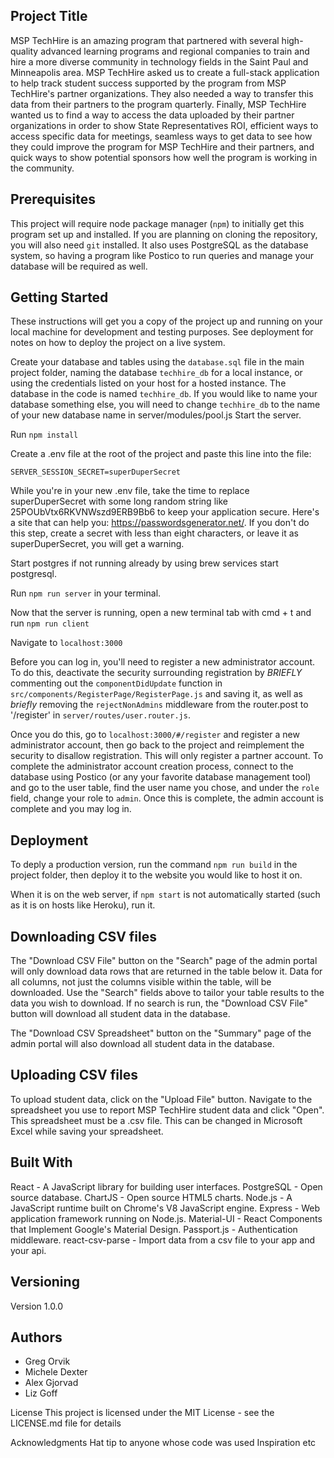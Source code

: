## Project Title
MSP TechHire is an amazing program that partnered with several high-quality advanced learning programs and regional companies to train and hire a more diverse community in technology fields in the Saint Paul and Minneapolis area. MSP TechHire asked us to create a full-stack application to help track student success supported by the program from MSP TechHire's partner organizations. They also needed a way to transfer this data from their partners to the program quarterly. Finally, MSP TechHire wanted us to find a way to access the data uploaded by their partner organizations in order to show State Representatives ROI, efficient ways to access specific data for meetings, seamless ways to get data to see how they could improve the program for MSP TechHire and their partners, and quick ways to show potential sponsors how well the program is working in the community.

## Prerequisites
This project will require node package manager (`npm`) to initially get this program set up and installed. If you are planning on cloning the repository, you will also need `git` installed. It also uses PostgreSQL as the database system, so having a program like Postico to run queries and manage your database will be required as well.

## Getting Started
These instructions will get you a copy of the project up and running on your local machine for development and testing purposes. See deployment for notes on how to deploy the project on a live system.

Create your database and tables using the `database.sql` file in the main project folder, naming the database `techhire_db` for a local instance, or using the credentials listed on your host for a hosted instance. The database in the code is named `techhire_db`. If you would like to name your database something else, you will need to change `techhire_db` to the name of your new database name in server/modules/pool.js  Start the server.

Run `npm install`

Create a .env file at the root of the project and paste this line into the file:

`SERVER_SESSION_SECRET=superDuperSecret`

While you're in your new .env file, take the time to replace superDuperSecret with some long random string like 25POUbVtx6RKVNWszd9ERB9Bb6 to keep your application secure. Here's a site that can help you: https://passwordsgenerator.net/. If you don't do this step, create a secret with less than eight characters, or leave it as superDuperSecret, you will get a warning.

Start postgres if not running already by using brew services start postgresql.

Run `npm run server` in your terminal.

Now that the server is running, open a new terminal tab with cmd + t and run `npm run client`

Navigate to `localhost:3000`

Before you can log in, you'll need to register a new administrator account. To do this, deactivate the security surrounding registration by _BRIEFLY_ commenting out the `componentDidUpdate` function in `src/components/RegisterPage/RegisterPage.js` and saving it, as well as _briefly_ removing the `rejectNonAdmins` middleware from the router.post to '/register' in `server/routes/user.router.js`.

Once you do this, go to `localhost:3000/#/register` and register a new administrator account, then go back to the project and reimplement the security to disallow registration. This will only register a partner account. To complete the administrator account creation process, connect to the database using Postico (or any your favorite database management tool) and go to the user table, find the user name you chose, and under the `role` field, change your role to `admin`. Once this is complete, the admin account is complete and you may log in.

## Deployment
To deply a production version, run the command `npm run build` in the project folder, then deploy it to the website you would like to host it on.

When it is on the web server, if `npm start` is not automatically started (such as it is on hosts like Heroku), run it.

## Downloading CSV files
The "Download CSV File" button on the "Search" page of the admin portal will only download data rows that are returned in the table below it. Data for all columns, not just the columns visible within the table, will be downloaded. Use the "Search" fields above to tailor your table results to the data you wish to download.  If no search is run, the "Download CSV File" button will download all student data in the database.

The "Download CSV Spreadsheet" button on the "Summary" page of the admin portal will also download all student data in the database.

## Uploading CSV files
To upload student data, click on the "Upload File" button. Navigate to the spreadsheet you use to report MSP TechHire student data and click "Open".  This spreadsheet must be a .csv file.  This can be changed in Microsoft Excel while saving your spreadsheet.

## Built With
React - A JavaScript library for building user interfaces.
PostgreSQL - Open source database.
ChartJS - Open source HTML5 charts.
Node.js - A JavaScript runtime built on Chrome's V8 JavaScript engine.
Express - Web application framework running on Node.js.
Material-UI - React Components that Implement Google's Material Design.
Passport.js - Authentication middleware.
react-csv-parse - Import data from a csv file to your app and your api.

## Versioning
Version 1.0.0

## Authors
* Greg Orvik
* Michele Dexter
* Alex Gjorvad
* Liz Goff

License
This project is licensed under the MIT License - see the LICENSE.md file for details

Acknowledgments
Hat tip to anyone whose code was used
Inspiration
etc